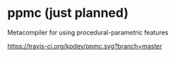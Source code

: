 # ppmc (just planned)
Metacompiler for using procedural-parametric features

https://travis-ci.org/kpdev/ppmc.svg?branch=master
